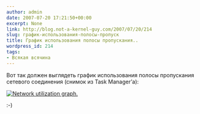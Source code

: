 ```yaml
---
author: admin
date: 2007-07-20 17:21:50+00:00
excerpt: None
link: http://blog.not-a-kernel-guy.com/2007/07/20/214
slug: график-использования-полосы-пропуск
title: График использования полосы пропускания..
wordpress_id: 214
tags:
- Всякая всячина
---
```


Вот так должен выглядеть график использования полосы пропускания сетевого соединения (снимок из Task Manager’а):

[![Network utilization graph.](http://blog.not-a-kernel-guy.com/wp-content/uploads/2007/07/network_utilization2.thumbnail.png)](http://blog.not-a-kernel-guy.com/wp-content/uploads/2007/07/network_utilization2.png)

:-)
